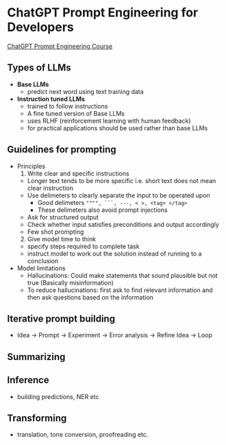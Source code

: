 # ChatGPT Prompt Engineering for Developers
[ChatGPT Prompt Engineering Course](https://learn.deeplearning.ai/chatgpt-prompt-eng)
## Types of LLMs
- **Base LLMs**
  - predict next word using text training data
- **Instruction tuned LLMs**
  - trained to follow instructions
  - A fine tuned version of Base LLMs
  - uses RLHF (reinforcement learning with human feedback)
  - for practical applications should be used rather than base LLMs

## Guidelines for prompting
- Principles
  1. Write clear and specific instructions
    - Longer text tends to be more specific  i.e. short text does not mean clear instruction
    - Use delimeters to clearly separate the input to be operated upon
      - Good delimeters `"""", ```, ---, < >, <tag> </tag>`
      - These delimeters also avoid prompt injections
    - Ask for structured output
    - Check whether input satisfies preconditions and output accordingly
    - Few shot prompting
  2. Give model time to think
    - specify steps required to complete task
    - instruct model to work out the solution instead of running to a conclusion
- Model limitations
  - Hallucinations: Could make statements that sound plausible but not true (Basically misinformation)
  - To reduce hallucinations: first ask to find relevant information and then ask questions based on the information

## Iterative prompt building
- Idea -> Prompt -> Experiment -> Error analysis -> Refine Idea -> Loop

## Summarizing

## Inference
- building predictions, NER etc

## Transforming
- translation, tone conversion, proofreading etc.

